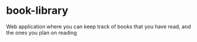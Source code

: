 # book-library
 Web application where you can keep track of books that you have read, and the ones you plan on reading
